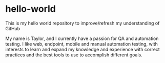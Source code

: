 # hello-world
This is my hello world repository to improve/refresh my understanding of GitHub

My name is Taylor, and I currently have a passion for QA and automation testing. I like web, endpoint, mobile and manual automation testing, with interests to learn and expand my knowledge and experience with correct practices and the best tools to use to accomplish different goals.
